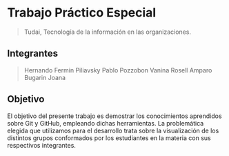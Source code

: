 # Trabajo Práctico Especial
> Tudai, Tecnología de la información en las organizaciones.

## Integrantes
> Hernando Fermin
> Piliavsky Pablo
> Pozzobon Vanina
> Rosell Amparo
> Bugarin Joana

## Objetivo
El objetivo del presente trabajo es demostrar los conocimientos aprendidos sobre Git y GitHub, empleando dichas herramientas. La problemática elegida que utilizamos para el desarrollo trata sobre la visualización de los distintos grupos conformados por los estudiantes en la materia con sus respectivos integrantes.
